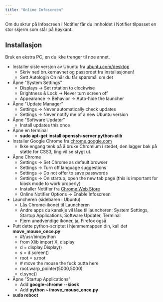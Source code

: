 ```yaml
---
title: "Online Infoscreen"
---
```


Om du skrur på Infoscreen i Notifier får du innholdet i Notifier tilpasset en stor skjerm som står på høykant.

## Installasjon

Bruk en ekstra PC, en du ikke trenger til noe annet.

- Installer siste versjon av Ubuntu fra [ubuntu.com/desktop](http://ubuntu.com/desktop)
    - Skriv ned brukernavnet og passordet fra installasjonen!
    - Sett Autologin On når du får spørsmål om det
- Åpne "System Settings"
    - Displays -> Set rotation to clockwise
    - Brightness & Lock -> Never turn screen off
    - Appearance -> Behavior -> Auto-hide the launcher
- Åpne "Update Manager"
    - Settings -> Never automatically check updates
    - Settings -> Never notify me of a new Ubuntu version
- Åpne "Software Updater"
    - Install updates this once
- Åpne en terminal
    - **sudo apt-get install openssh-server python-xlib**
- Installer Google Chrome fra [chrome.google.com](http://chrome.google.com)
    - Ikke engang tenk på å bruke Chromium i stedet, den lagger bak på støtte for CSS3, ting vil se stygt ut.
- Åpne Chrome
    - Settings -> Set Chrome as default browser
    - Settings -> Turn off language suggestions
    - Settings -> Do not offer to save passwords
    - Settings -> On startup, open the new tab page (this is important for kiosk mode to work properly)
    - Installer Notifier fra [Chrome Web Store](http://bit.ly/NotifierForChrome)
    - Online Notifier Options -> Enable Infoscreen
- Launcheren (sidebaren i Ubuntu)
    - Lås Chrome-ikonet til Launcheren
    - Andre apps du kanskje vil låse til launcheren: System Settings, Startup Applications, Software Updater, Terminal
    - Fjern unødvendige ikoner, ja, Firefox også
- Putt dette python-scriptet i hjemmemappen din, kall det **move_mouse_once.py**
    - \#!/usr/bin/python
    - from Xlib import X, display
    - d = display.Display()
    - s = d.screen()
    - root = s.root
    - \# move the mouse the fuck outta here
    - root.warp_pointer(5000,5000)
    - d.sync()
- Åpne "Startup Applications"
    - Add **google-chrome --kiosk**
    - Add **python ~/move_mouse_once.py**
- **sudo reboot**